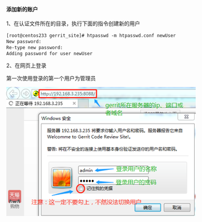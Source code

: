 #### 添加新的账户

1、在认证文件所在的目录，执行下面的指令创建新的用户

```
[root@centos233 gerrit_site]# htpasswd -m htpasswd.conf newUser
New password: 
Re-type new password: 
Adding password for user newUser
```

2、在网页上登录

第一次使用登录的第一个用户为管理员

![](/assets/gerrit_login.png)

